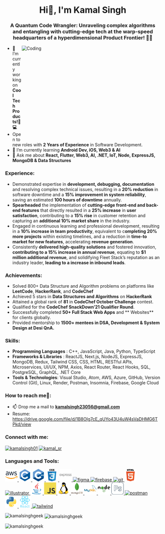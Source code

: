 <h1 align="center">Hi👋, I'm Kamal Singh</h1>
<h3 align="center">A Quantum Code Wrangler: Unraveling complex algorithms and entangling with cutting-edge tech at the warp-speed headquarters of a hyperdimensional Product Frontier! 🚀🔬</h3>

<img align="right" alt="Coding" width="450" height="300" src="https://cdn.dribbble.com/users/1162077/screenshots/3848914/programmer.gif">

- 🔭 I’m currently working on **Cool Tech Products!🚀💻**
- Open to new roles with **2 Years of Experience** in Software Development.
- 🌱 I’m currently learning **Android Dev, iOS, Web3 & AI**
- 💬 Ask me about **React, Flutter, Web3, AI, .NET, IoT, Node, ExpressJS, MongoDB & Data Structures**

<h3 align="left">Experience:</h3>

- Demonstrated expertise in **development, debugging, documentation** and resolving complex technical issues, resulting in a **20% reduction** in software downtime and a **15% improvement in system reliability**, saving an estimated **100 hours of downtime** annually.
- **Spearheaded** the implementation of **cutting-edge front-end and back-end features** that directly resulted in a **25% increase** in **user satisfaction**, contributing to a **15% rise** in customer retention and capturing an **additional 10% market share** in the industry.
- Engaged in continuous learning and professional development, resulting in a **10% increase in team productivity**, equivalent to c**ompleting 20% more projects** within existing timelines, and a reduction in **time-to market for new features**, accelerating **revenue generation**.
- Consistently **delivered high-quality solutions** and fostered innovation, **contributing to a 15% increase in annual revenue**, equating to **$1 million additional revenue**, and solidifying Fleet Stack’s reputation as an industry leader, **leading to a increase in inbound leads**.

<h3 align="left">Achievements:</h3>

- Solved 800+ Data Structure and Algorithm problems on platforms like **LeetCode**, **HackerRank**, and **CodeChef**
- Achieved 5 stars in **Data Structures and Algorithms** on **HackerRank**
- Attained a global rank of **81** in **CodeChef October Challenge** contest.
- Qualified for the **CodeChef SnackDown’21 Qualifier Round**.
- Successfully completed **50+ Full Stack Web Apps** and ** Websites** for clients globally.
- Provided mentorship to **1500+ mentees in DSA, Development & System Design at Desi QnA.**

<h3 align="left">Skills:</h3>

- **Programming Languages** : C++, JavaScript, Java, Python, TypeScript
- **Frameworks & Libraries** :  ReactJS, Next.js, NodeJS, ExpressJS, MongoDB, Redux, Tailwind CSS, CSS, HTML, RESTful APIs, Microservices, UI/UX, NPM, Axios, React Router, React Hooks, SQL, PostgreSQL, GraphQL, .NET Core
- **Tools & Technologies**: Visual Studio, Atom, AWS, Azure, GitHub, Version Control (Git), Linux, Render, Postman, Insomnia, Firebase, Google Cloud

<h3 align="left">How to reach me📩:</h3>

- 📫 Drop me a mail to **kamalsingh23056@gmail.com**
- Resume: https://drive.google.com/file/d/1B8Olg7cE_qUYo43U4uW4sVaDHMG6TPkd/view



<h3 align="left">Connect with me:</h3>
<p align="left">
<a href="https://linkedin.com/in/kamalsingh01" target="blank"><img align="center" src="https://raw.githubusercontent.com/rahuldkjain/github-profile-readme-generator/master/src/images/icons/Social/linked-in-alt.svg" alt="kamalsingh01" height="30" width="40" /></a>
<!-- <a href="https://instagram.com/kamalrsrajput" target="blank"><img align="center" src="https://raw.githubusercontent.com/rahuldkjain/github-profile-readme-generator/master/src/images/icons/Social/instagram.svg" alt="kamalrsrajput" height="30" width="40" /></a> -->
<a href="https://www.leetcode.com/kamal_sr" target="blank"><img align="center" src="https://raw.githubusercontent.com/rahuldkjain/github-profile-readme-generator/master/src/images/icons/Social/leet-code.svg" alt="kamal_sr" height="30" width="40" /></a>
</p>

<h3 align="left">Languages and Tools:</h3>
<p align="left"> <a href="https://aws.amazon.com" target="_blank" rel="noreferrer"> <img src="https://raw.githubusercontent.com/devicons/devicon/master/icons/amazonwebservices/amazonwebservices-original-wordmark.svg" alt="aws" width="40" height="40"/> </a> <a href="https://www.cprogramming.com/" target="_blank" rel="noreferrer"> <img src="https://raw.githubusercontent.com/devicons/devicon/master/icons/c/c-original.svg" alt="c" width="40" height="40"/> </a> <a href="https://www.w3schools.com/cpp/" target="_blank" rel="noreferrer"> <img src="https://raw.githubusercontent.com/devicons/devicon/master/icons/cplusplus/cplusplus-original.svg" alt="cplusplus" width="40" height="40"/> </a> <a href="https://www.w3schools.com/css/" target="_blank" rel="noreferrer"> <img src="https://raw.githubusercontent.com/devicons/devicon/master/icons/css3/css3-original-wordmark.svg" alt="css3" width="40" height="40"/> </a> <a href="https://expressjs.com" target="_blank" rel="noreferrer"> <img src="https://raw.githubusercontent.com/devicons/devicon/master/icons/express/express-original-wordmark.svg" alt="express" width="40" height="40"/> </a> <a href="https://www.figma.com/" target="_blank" rel="noreferrer"> <img src="https://www.vectorlogo.zone/logos/figma/figma-icon.svg" alt="figma" width="40" height="40"/> </a> <a href="https://firebase.google.com/" target="_blank" rel="noreferrer"> <img src="https://www.vectorlogo.zone/logos/firebase/firebase-icon.svg" alt="firebase" width="40" height="40"/> </a> <a href="https://git-scm.com/" target="_blank" rel="noreferrer"> <img src="https://www.vectorlogo.zone/logos/git-scm/git-scm-icon.svg" alt="git" width="40" height="40"/> </a> <a href="https://www.w3.org/html/" target="_blank" rel="noreferrer"> <img src="https://raw.githubusercontent.com/devicons/devicon/master/icons/html5/html5-original-wordmark.svg" alt="html5" width="40" height="40"/> </a> <a href="https://www.adobe.com/in/products/illustrator.html" target="_blank" rel="noreferrer"> <img src="https://www.vectorlogo.zone/logos/adobe_illustrator/adobe_illustrator-icon.svg" alt="illustrator" width="40" height="40"/> </a> <a href="https://www.java.com" target="_blank" rel="noreferrer"> <img src="https://raw.githubusercontent.com/devicons/devicon/master/icons/java/java-original.svg" alt="java" width="40" height="40"/> </a> <a href="https://developer.mozilla.org/en-US/docs/Web/JavaScript" target="_blank" rel="noreferrer"> <img src="https://raw.githubusercontent.com/devicons/devicon/master/icons/javascript/javascript-original.svg" alt="javascript" width="40" height="40"/> </a> <a href="https://www.linux.org/" target="_blank" rel="noreferrer"> <img src="https://raw.githubusercontent.com/devicons/devicon/master/icons/linux/linux-original.svg" alt="linux" width="40" height="40"/> </a> <a href="https://www.mongodb.com/" target="_blank" rel="noreferrer"> <img src="https://raw.githubusercontent.com/devicons/devicon/master/icons/mongodb/mongodb-original-wordmark.svg" alt="mongodb" width="40" height="40"/> </a> <a href="https://www.mysql.com/" target="_blank" rel="noreferrer"> <img src="https://raw.githubusercontent.com/devicons/devicon/master/icons/mysql/mysql-original-wordmark.svg" alt="mysql" width="40" height="40"/> </a> <a href="https://nodejs.org" target="_blank" rel="noreferrer"> <img src="https://raw.githubusercontent.com/devicons/devicon/master/icons/nodejs/nodejs-original-wordmark.svg" alt="nodejs" width="40" height="40"/> </a> <a href="https://www.photoshop.com/en" target="_blank" rel="noreferrer"> <img src="https://raw.githubusercontent.com/devicons/devicon/master/icons/photoshop/photoshop-line.svg" alt="photoshop" width="40" height="40"/> </a> <a href="https://postman.com" target="_blank" rel="noreferrer"> <img src="https://www.vectorlogo.zone/logos/getpostman/getpostman-icon.svg" alt="postman" width="40" height="40"/> </a> <a href="https://www.python.org" target="_blank" rel="noreferrer"> <img src="https://raw.githubusercontent.com/devicons/devicon/master/icons/python/python-original.svg" alt="python" width="40" height="40"/> </a> <a href="https://reactjs.org/" target="_blank" rel="noreferrer"> <img src="https://raw.githubusercontent.com/devicons/devicon/master/icons/react/react-original-wordmark.svg" alt="react" width="40" height="40"/> </a> <a href="https://tailwindcss.com/" target="_blank" rel="noreferrer"> <img src="https://www.vectorlogo.zone/logos/tailwindcss/tailwindcss-icon.svg" alt="tailwind" width="40" height="40"/> </a> </p>

<p><img align="left" src="https://github-readme-stats.vercel.app/api/top-langs?username=kamalsinghgeek&show_icons=true&locale=en&layout=compact" alt="kamalsinghgeek" /></p>

<p>&nbsp;<img align="center" src="https://github-readme-stats.vercel.app/api?username=kamalsinghgeek&show_icons=true&locale=en" alt="kamalsinghgeek" /></p>

<p><img align="center" src="https://github-readme-streak-stats.herokuapp.com/?user=kamalsinghgeek&" alt="kamalsinghgeek" /></p>
